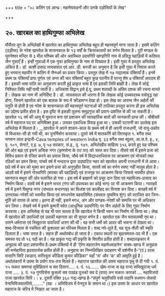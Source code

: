 +++
title = "०८ कलिंग एवं आन्ध्र : महामेघवाहनों और उनके पड़ोसियों के लेख"

+++
## २०. खारबल का हाथिगुम्फा अभिलेख
मौर्येत्तर युग के अभिलेखों में खारवेल का हाथिगुम्फा अभिलेख बहुत ही महत्त्वपूर्ण माना जाता है। इसमें कलिंग (उड़ीसा) के नरेश खारवेल के शासनकाल के १३ वर्षों के क्रियाकलापों का वर्णन मिलता है। पुरी मण्डल के भुवनेश्वर मन्दिर से ३ मील पश्चिम की ओर अवस्थित उदयगिरि खण्डगिरि नाम से प्रसिद्ध पहाड़ियों में कतिपय जैन गुफाएँ हैं। इन्हीं गुफाओं में एक गुफा हाथिगुम्फा के नाम से विख्यात है। इसी गुफा में प्रस्तुत अभिलेख अंकित है। डॉ. काशी प्रसाद जायसवाल एवं
आर. डी. बनर्जी का अनुमान है कि
इसी गुफा में निवास करते हुए भगवान् महावीर ने कलिंग में जैनधर्म का प्रचार किया। प्रस्तुत लेख में १७ गद्यात्मक पंक्तियाँ हैं। इनमें प्रथम छः पंक्तियाँ प्रायः पूर्णतः एवं अन्त की चार पंक्तियाँ बहुत कुछ पठनीय हैं परन्तु शेष ७ पंक्तियाँ अपाठ्य ही हैं।
इसकी भाषा पालि का अनुकरण करती हुई प्राकृत भाषा है एवं इसकी लिपि ब्राह्मी है। लेख में कोई निश्चित तिथि नहीं पायी जाती है। अधिकांश विद्वान् इसे ई.पू. प्रथम शताब्दी के अंतिम दशक की रचना मानते हैं। लेखक का नाम भी अनिर्दिष्ट है। डॉ. जायसवाल की धारणा है कि लेखक कोई उच्चपदस्थ वयोवृद्ध रहा होगा, जिसने खारवेल को एक बालक के रूप में क्रीडामग्न देखा हो।
इस लेख का आरम्भ जैन अर्हतों की स्तुति से होती है एवं नरेश के शासनकाल की महत्त्वपूर्ण घटनाओं की तालिका प्रस्तुत करना ही इस अभिलेख का उद्देश्य प्रतीत होता है। इस दृष्टि से इसकी तुलना समुद्रगुप्त की प्रयाग-प्रशस्ति से की जा सकती है।
खारवेल १६ वर्ष की आयु में युवराज बना एवं प्रशासन की व्यावहारिक बातों की जानकारी प्राप्त की। चौबीसवें वर्ष में महाराज पद पर अभिषिक्त हुआ। उसका एकाधिक विवाह हुआ था। उसकी पटरानी का उल्लेख इस अभिलेख में मिलता है। __खारवेल ने अपने शासन-काल के प्रथम वर्ष में ही अपनी राजधानी, जो वायु-प्रकोप से विध्वस्त-सी हो गयी थी, का पुनर्निर्माण करवाया। दूसरे वर्ष में शातकर्णि को तिरस्कृत
१. बर्गेस तथा भगवान लाल इन्द्रजी-Cava temples of western India पृ. ३३ बर्गेस तथा ब्युलर,
आ.स.वे. इ., ४, पृ. १०१, सेनार्ट, ए.इ. ७, पृ ५७ सरकार, सं.इ., पृ. १७१.
अभिलेखीय साहित्य
३५६ करते हुए यह पश्चिम की ओर बढ़ा एवं इसने असिक नगर (कृष्णवेना के तट पर) को त्रस्त कर दिया। तीसरे वर्ष में इसने प्रजा को विविध प्रकार से रंजित करने का प्रयास किया, चौथे वर्ष में विद्याधराधिवास पर आक्रमण एवं भोजकों तथा रठिकों का दमन किया; पांचवें वर्ष में नन्दराज द्वारा उद्घाटित नहर को खारवेल अपनी राजधानी में ले आया। छठे वर्ष में कर को मुक्त कर इसने प्रजा को अनुगृहीत किया, सातवें वर्ष का वर्णन स्पष्ट नहीं मालूम होता है। आठवें वर्ष में इसने गोरथगिरि (बराबर की पहाड़ियाँ) एवं राजगृह पर आक्रमण किया जिससे भयभीत होकर यवनराज मथुरा की ओर पलायित हो गया। इस वर्ष में ब्राह्मणों को प्रचुर दान दिया एवं महाविजय-प्रासाद का निर्माण किया। दसवें वर्ष में इसने भारत (गंगा की उपत्यका का कोई भाग) पर भी आक्रमण किया। ग्यारहवें वर्ष में इसने पिथुण्ड नगर (संभवतः बन्दरगाह) का विध्वंश एवं कालीहद का विनाश कर दिया। बारहवें वर्ष में उत्तरापथ-नरेशों को भयभीत किया एवं मगधनरेश बहसतिमित (संभवतः पुष्यमित्र शुंग) को पराजित कर जिन-मूर्ति को वापस ले आया। इतना ही नहीं, इसने मगध, अंग और पाण्ड्य-नरेशों की सम्पत्ति पर भी अधिकार कर लिया। तेरहवें वर्ष में इसने कुमारी पर्वत (आधुनिक उदयगिरि) पर जैन अर्हतों के लिए गुफा निर्माण करवाया। इस अभिलेख से यह भी पता चलता है कि खारवेल ने किसी भवन का निर्माण भी किया था। लेख में खारवेल की उपाधियों एवं उसकी महानता का भी सुन्दर वर्णन है।
खारवेल एक जैन मतावलम्बी नृप था। उसने धर्मराजा एवं भिखुराजा उपाधियाँ धारण की थी। वह सभी धर्मो को आदर की भावना से देखता था।
शब्द-विन्यास से रचयिता की कुशलता का परिचय मिलता है। शब्द नपे-तुले हैं, यह सूत्र-शैली की स्मृति दिलाता है। भाषा सरल है। सहज ही अर्थावबोध हो जाता है। एकाध स्थलों पर बृहत्समस्त-पद भी हैं। एक समस्त पद तो १६ पदों का है। यह प्राकृत गद्य की प्रकृति के विपरीत प्रतीत होती है।
शब्दालङ्कार में अनुप्रास की छटा प्रशंसनीय है-प्रथम पंक्तियों में ही 'ऐरेण महाराजेन महामेधवाहनेन' वाक्य-खण्ड में अनुप्रास की मनोहारिता हृदयावर्जक प्रतीत होती है। अनुप्रास का निम्नलिखित उदाहरण भी दर्शनीय है-“(पं.) दरस वासानि सिरि (कडार) सरीरवुता कीडिता कुमार कीडिका” यहाँ 'स' और 'क' की आवृति हुई है। अर्थालंकारों में उपमा के प्रयोग यत्र-तत्र मिलते हैं। महाराज खारवेल की उपमा महाराज पृथु से दी गयी
१. पं. १५ सकत समणसं सुविहितानं च सव दिसानं..... २. पं. १६....... खेम-राजा स वढ़ राजा सभिखुराजा धर्म राजा ..... ३. पं. १७ गुणविसेस कुसलो सव पाखंड पूजको सव दे (वाय) तन सकारः कारको .... महाविजयो
राजा खारवेल सिरि।। ४. दूसरी पंक्ति
३६०
गद्य-खण्ड
है-“संपुर्ण चतुवीसति वसो तदानि वधमान-सेसयो वेनाभिविजयाततिये,........” (वहः । अभिविजय में वेनपुत्र के समान था।) इस उपमा के आधार पर खारवेल महाराज के चरित्र में निखार आ जाता है।
